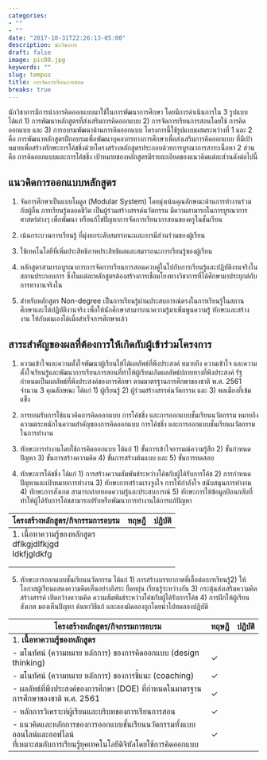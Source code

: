 ```yaml
---
categories:
- ""
- ""
date: "2017-10-31T22:26:13-05:00"
description: นักวิชาการ
draft: false
image: pic08.jpg
keywords: ""
slug: tempus
title: การจัดการเรียนการสอน
breaks: true
---
```


นักวิชาการมีการนำการคิดออกแบบมาใช้ในการพัฒนาการศึกษา โดยมีการดำเนินการใน 3 รูปแบบ ได้แก่ 1) การพัฒนาหลักสูตรที่ส่งเสริมการคิดออกแบบ 2) การจัดการเรียนการสอนโดยใช้ 
การคิดออกแบบ และ 3) การอบรมพัฒนาด้านการคิดออกแบบ โครงการนี้ใช้รูปแบบผสมระหว่างที่ 1 และ 2 คือ การพัฒนาหลักสูตรฝึกอบรมเพื่อพัฒนาบุคลากรทางการศึกษาเพื่อส่งเสริมการคิดออกแบบ ที่มีเป้าหมายเพื่อสร้างทักษะการโค้ชชิ่งด้วยโครงสร้างหลักสูตรประกอบด้วยการบูรณาการสาระเนื้อหา 
2 ส่วน คือ การคิดออกแบบและการโค้ชชิ่ง เป้าหมายชองหลักสูตรมีรายละเอียดของแนวคิดแต่ละส่วนดังต่อไปนี้

## แนวคิดการออกแบบหลักสูตร

1. จัดการศึกษาเป็นแบบโมดูล (Modular System) โดยมุ่งเน้นคุณลักษณะด้านการทำงานร่วมกับผู้อื่น การเรียนรู้ตลอดชีวิต เป็นผู้ร่วมสร้างสรรค์นวัตกรรม มีความสามารถในการบูรณาการศาสตร์ต่างๆ เพื่อพัฒนา หรือแก้ไขปัญหาการจัดการเรียนากรสอนของครูในชั้นเรียน 


2. เน้นกระบวนการเรียนรู้ ที่มุ่งยกระดับสมรรถนะและการมีส่วนร่วมของผู้เรียน


3. ใช้เทคโนโลยีที่เพิ่มประสิทธิภาพประสิทธิผลและสมรรถนะการเรียนรู้ของผู้เรียน


4. หลักสูตรสามารถบูรณาการการจัดการเรียนการสอนควบคู่ในไปกับการเรียนรู้และปฏิบัติงานจริงในสถานประกอบการ ซึ่งในแต่ละหลักสูตรต้องสร้างการเชื่อมโยงทางวิชาการที่ได้ศึกษามาประยุกต์กับการทางานจริงใน 


5. สำหรับหลักสูตร Non-degree เป็นการเรียนรู้ผ่านประสบการณ์ตรงในการเรียนรู้ในสถาน ศึกษาและได้ปฏิบัติงานจริง เพื่อให้นักศึกษาสามารถนาความรู้มาเพิ่มพูนความรู้ ทักษะและสร้างงาน ให้กับตนเองได้เมื่อสำเร็จการศึกษาแล้ว

## สาระสำคัญของผลที่ต้องการให้เกิดกับผู้เข้าร่วมโครงการ

1. ความเข้าใจและความตั้งใจพัฒนาผู้เรียนให้ได้ผลลัพธ์ที่พึงประสงค์ หมายถึง ความเข้าใจ และความตั้งใจเรียนรู้และพัฒนาการเรียนการสอนที่ทำให้ผู้เรียนเกิดผลลัพธ์ปลายทางที่พึงประสงค์ รัฐกำหนดเป็นผลลัพธ์ที่พึงประสงค์ของการศึกษา ตามมาตรฐานการศึกษาของชาติ พ.ศ. 2561 จำนวน 3 คุณลักษณะ ได้แก่ 1) ผู้เรียนรู้ 2) ผู้ร่วมสร้างสรรค์นวัตกรรม และ 3) พลเมืองที่เข้มแข็ง 


2. การยอมรับการใช้แนวคิดการคิดออกแบบ การโค้ชชิ่ง และการออกแบบชั้นเรียนนวัตกรรม หมายถึง ความตระหนักในความสำคัญของการคิดออกแบบ การโค้ชชิ่ง และการออกแบบชั้นเรียนนวัตกรรมในการทำงาน 

3. ทักษะการทำงานโดยใช้การคิดออกแบบ ได้แก่ 1) ขั้นการเข้าใจอารมณ์ความรู้สึก 2) 
ขั้นกำหนดปัญหา 3) ขั้นการสร้างความคิด 4) ขั้นการสร้างต้นแบบ และ 5) ขั้นการทดสอบ

4. ทักษะการโค้ชชิ่ง ได้แก่ 1) การสร้างความสัมพันธ์ระหว่างโค้ชกับผู้ได้รับการโค้ช 2) 
การกำหนดปัญหาและเป้าหมายการทำงาน 3) ทักษะการสร้างแรงจูงใจ การให้กำลังใจ สนับสนุนการทำงาน 4) ทักษะการสังเกต สามารถถ่ายทอดความรู้และประสบการณ์ 5) ทักษะการให้ข้อมูลป้อนกลับที่ทำให้ผู้ได้รับการโค้ชสามารถปรับหรือพัฒนาการทำงานได้การแก้ปัญหา 


| โครงสร้างหลักสูตร/กิจกรรมการอบรม                            	| ทฤษฎี 	| ปฏิบัติ 	|
|---------------------------------------------------------	|------	|------	|
| 1. เนื้อหาความรู้ของหลักสูตร <br>dflkgjdlfkjgd<br>ldkfjgldkfg 	|      	|      	|
|                                                         	|      	|      	|
|                                                         	|      	|      	|



5. ทักษะการออกแบบชั้นเรียนนวัตกรรม ได้แก่ 1) การสร้างบรรยากาศที่เอื้อต่อการเรียนรู้2) ให้โอกาสผู้เรียนแสดงความคิดเห็นอย่างอิสระ ยืดหยุ่น เรียนรู้ระหว่างกัน 3) กระตุ้นส่งเสริมความคิดสร้างสรรค์ เปิดกว้างความคิด ความสัมพันธ์ระหว่างโค้ชกับผู้ได้รับการโค้ช 4) การฝึกให้ผู้เรียนสังเกต มองเห็นปัญหา ค้นหาวิธีแก้ และลองผิดลองถูกโดยนำไปทดลองปฏิบัติ 

| **โครงสร้างหลักสูตร/กิจกรรมการอบรม** | **ทฤษฎี** | **ปฏิบัติ** |
|------------------------------|------|------|
| 1. **เนื้อหาความรู้ของหลักสูตร**       |      |      |
|- มโนทัศน์ (ความหมาย หลักการ) ของการคิดออกแบบ (design thinking)                              |     ✓ |      |
|- มโนทัศน์ (ความหมาย หลักการ) ของการชี้แนะ (coaching)                        |     ✓ |      |
|- ผลลัพธ์ที่พึงประสงค์ของการศึกษา (DOE) ที่กำหนดในมาตรฐานการศึกษาของชาติ พ.ศ. 2561                       |     ✓ |      |
|- หลักการวิเคราะห์ผู้เรียนและบริบทของการเรียนการสอน                    |     ✓ |      |
|- แนวคิดและหลักการของการออกแบบชั้นเรียนนวัตกรรมทั้งแบบออนไลน์และออฟไลน์ <br> ที่เหมาะสมกับการเรียนรู้ยุคเทคโนโลยีดิจิทัลโดยใช้การคิดออกแบบ                    |     ✓ |      |




